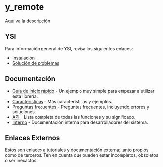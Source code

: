 # y_remote

Aquí va la descripción

## YSI

Para información general de YSI, revisa los siguientes enlaces:

* [Instalación](../instalacion.md)
* [Solución de problemas](../solucion-problemas.md)

## Documentación

* [Guía de inicio rápido](y_remote/inicio-rapido.md) - Un ejemplo muy simple para empezar a utilizar esta librería.
* [Características](y_remote/caracteristicas.md) - Más características y ejemplos.
* [Preguntas frecuentes](y_remote/preguntas-frecuentes.md) - Preguntas frecuentes, incluyendo errores y soluciones.
* [API](y_remote/api.md) - Lista completa de todas las funciones y su significado.
* [Interno](y_remote/interno.md) - Documentación interna para desarrolladores del sistema.

## Enlaces Externos

Estos son enlaces a tutoriales y documentación externa; tanto propios como de terceros. Ten en cuenta que pueden estar incompletos, obsoletos o ser inexactos.
